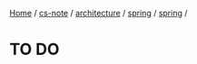 [Home](https://mengxianbin.github.io) /
[cs-note](https://mengxianbin.github.io/cs-note) /
[architecture](https://mengxianbin.github.io/cs-note/content/architecture) /
[spring](https://mengxianbin.github.io/cs-note/content/architecture/spring) /
[spring](https://mengxianbin.github.io/cs-note/content/architecture/spring/spring) /

# TO DO
